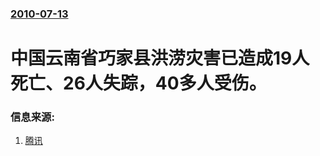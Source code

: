 ### [2010-07-13](/news/2010/07/13/index.md)

##### 
#  中国云南省巧家县洪涝灾害已造成19人死亡、26人失踪，40多人受伤。




### 信息来源:

1. [腾讯](http://view.news.qq.com/zt2010/shanhong/index.htm)
